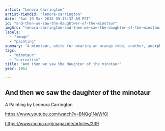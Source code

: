 ```yaml
---
artist: "Lenora Carrington"
artistFriendId: "lenora-carrington"
date: "Sat 10 Mar 2018 09:15:32 AM PST"
id: "and-then-we-saw-the-daughtwer-of-the-minotaur"
imgSrc: "lenora-carrington-and-then-we-saw-the-daughter-of-the-minotaur-1953.jpg"
labels:
  - "image"
  - "painting"
summary: "A minotaur, white fur wearing an orange robe, another, amorphous shape-- half flower, and two children looking on, not nervous but curious, in the hallway, a woman / plant dancing"
tags:
  - "minotaur"
  - "surrealism"
title: "And then we saw the daughter of the minotaur"
year: 1953

---
```

## And then we saw the daughter of the minotaur


A Painting by Leonora Carrington

https://www.youtube.com/watch?v=BNQg1NeWfGI

https://www.moma.org/magazine/articles/239
